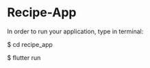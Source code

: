 # Recipe-App

In order to run your application, type in terminal:

  $ cd recipe_app
  
  $ flutter run
